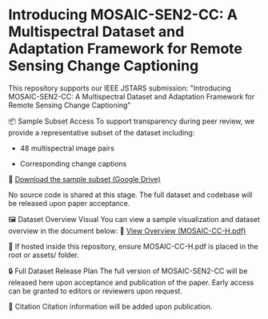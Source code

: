 # Introducing MOSAIC-SEN2-CC: A Multispectral Dataset and Adaptation Framework for Remote Sensing Change Captioning

This repository supports our IEEE JSTARS submission:
"Introducing MOSAIC-SEN2-CC: A Multispectral Dataset and Adaptation Framework for Remote Sensing Change Captioning"

📦 Sample Subset Access
To support transparency during peer review, we provide a representative subset of the dataset including:

+ 48 multispectral image pairs

+ Corresponding change captions

📁 [Download the sample subset (Google Drive)](https://drive.google.com/file/d/1VVj92gLIDVsOKng4kUUJr8MweaH6vxt1/view?usp=sharing)

No source code is shared at this stage. The full dataset and codebase will be released upon paper acceptance.

🖼️ Dataset Overview Visual
You can view a sample visualization and dataset overview in the document below:
📄 [View Overview (MOSAIC-CC-H.pdf)](MOSAIC-CC-H.pdf)

🔁 If hosted inside this repository, ensure MOSAIC-CC-H.pdf is placed in the root or assets/ folder.

🔒 Full Dataset Release Plan
The full version of MOSAIC-SEN2-CC will be released here upon acceptance and publication of the paper. Early access can be granted to editors or reviewers upon request.

📌 Citation
Citation information will be added upon publication.

